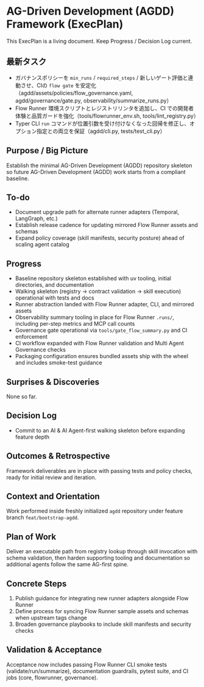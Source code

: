 # AG-Driven Development (AGDD) Framework (ExecPlan)
This ExecPlan is a living document. Keep Progress / Decision Log current.

## 最新タスク
- ガバナンスポリシーを `min_runs` / `required_steps` / 新しいゲート評価と連動させ、CIの `flow gate` を安定化（agdd/assets/policies/flow_governance.yaml, agdd/governance/gate.py, observability/summarize_runs.py）
- Flow Runner 環境スクリプトとレジストリリンタを追加し、CI での開発者体験と品質ガードを強化（tools/flowrunner_env.sh, tools/lint_registry.py）
- Typer CLI `run` コマンドが位置引数を受け付けなくなった回帰を修正し、オプション指定との両立を保証（agdd/cli.py, tests/test_cli.py）

## Purpose / Big Picture
Establish the minimal AG-Driven Development (AGDD) repository skeleton so future AG-Driven Development (AGDD) work starts from a compliant baseline.

## To-do
- Document upgrade path for alternate runner adapters (Temporal, LangGraph, etc.)
- Establish release cadence for updating mirrored Flow Runner assets and schemas
- Expand policy coverage (skill manifests, security posture) ahead of scaling agent catalog

## Progress
- Baseline repository skeleton established with uv tooling, initial directories, and documentation
- Walking skeleton (registry -> contract validation -> skill execution) operational with tests and docs
- Runner abstraction landed with Flow Runner adapter, CLI, and mirrored assets
- Observability summary tooling in place for Flow Runner `.runs/`, including per-step metrics and MCP call counts
- Governance gate operational via `tools/gate_flow_summary.py` and CI enforcement
- CI workflow expanded with Flow Runner validation and Multi Agent Governance checks
- Packaging configuration ensures bundled assets ship with the wheel and includes smoke-test guidance

## Surprises & Discoveries
None so far.

## Decision Log
- Commit to an AI & AI Agent-first walking skeleton before expanding feature depth

## Outcomes & Retrospective
Framework deliverables are in place with passing tests and policy checks, ready for initial review and iteration.

## Context and Orientation
Work performed inside freshly initialized `agdd` repository under feature branch `feat/bootstrap-agdd`.

## Plan of Work
Deliver an executable path from registry lookup through skill invocation with schema validation, then harden supporting tooling and documentation so additional agents follow the same AG-first spine.

## Concrete Steps
1. Publish guidance for integrating new runner adapters alongside Flow Runner
2. Define process for syncing Flow Runner sample assets and schemas when upstream tags change
3. Broaden governance playbooks to include skill manifests and security checks

## Validation & Acceptance
Acceptance now includes passing Flow Runner CLI smoke tests (validate/run/summarize), documentation guardrails, pytest suite, and CI jobs (core, flowrunner, governance).
